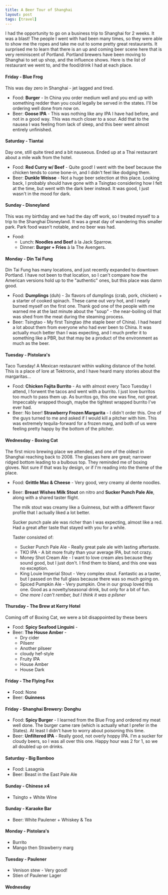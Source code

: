 ```yaml
---
title: A Beer Tour of Shanghai
layout: post
tags: [travel]
---
```


I had the opportunity to go on a business trip to Shanghai for 2 weeks.  It was
a blast!  The people I went with had been many times, so they were able to show
me the ropes and take me out to some pretty great restaurants.  It surprised me
to learn that there is an up and coming beer scene here that is very reminiscent
of Portland.  Portland brewers have been moving to Shanghai to set up shop, and
the influence shows.  Here is the list of restaurant we went to, and the
food/drink I had at each place.

#### Friday - Blue Frog
This was day zero in Shanghai - jet lagged and tired.
- Food: **Burger** - In China you order medium well and you end up with something
  redder than you could legally be served in the states.  I'll be ordering well
  done from now on.
- Beer: **Goose IPA** - This was nothing like any IPA I have had before, and not
  in a good way.  This was much closer to a sour.  Add that to the nausea I was
  feeling from lack of sleep, and this beer went almost entirely unfinished.

#### Saturday - Tiantai
Day one, still quite tired and a bit nauseous.  Ended up at a Thai restaurant
about a mile walk from the hotel.
- Food: **Red Curry w/ Beef** - Quite good!  I went with the beef because the
  chicken tends to come bone-in, and I didn't feel like dodging them.
- Beer: **Dunkle Weisse** - Not a huge beer selection at this place.  Looking
  back, I probably should have gone with a Tsingtao considering how I felt at
  the time, but went with the dark beer instead.  It was good, I just wasn't in
  the mood for dark.

#### Sunday - Disneyland
This was my birthday and we had the day off work, so I treated myself to a trip
to the Shanghai Disneyland.  It was a great day of wandering this smaller park.
Park food wasn't notable, and no beer was had.
- Food:
    - Lunch: **Noodles and Beef** à la Jack Sparrow.
    - Dinner: **Burger + Fries** à la The Avengers.

#### Monday - Din Tai Fung
Din Tai Fung has many locations, and just recently expanded to downtown
Portland.  I have not been to that location, so I can't compare how the American
versions hold up to the "authentic" ones, but this place was damn good.
- Food: **Dumplings** (duh) - 3x flavors of dumplings (crab, pork, chicken) +
  a starter of cooked spinach.  These came out _very_ hot, and I nearly burned
  myself on the first one.  Thank god one of the people with me warned me at the
  last minute about the "soup" - the near-boiling oil that was shed from the
  meat during the steaming process.
- Beer: Tsingtao - My first Tsingtao (the staple beer of China).  I had heard
  a lot about them from
  everyone who had ever been to China.  It was actually much better than I was
  expecting, and I much prefer it to something like a PBR, but that may be a
  product of the environment as much as the beer.

#### Tuesday - Pistolara's
Taco Tuesday!  A Mexican restaurant within walking distance of the hotel.  This
is a place of lore at Tektronix, and I have heard many stories about the
margaritas...
- Food: **Chicken Fajita Burrito** - As with almost every Taco Tuesday I attend,
  I forwent the tacos and went with a burrito.  I just love burritos too much to
  pass them up.  As burritos go, this one was fine, not great.  Impeccably
  wrapped though, maybe the tightest wrapped burrito I've ever had.
- Beer: No beer!  **Strawberry Frozen Margarita** - I didn't order this.  One of
  the guys turned to me and asked if I would kill a pitcher with him.  This was
  extremely tequila-forward for a frozen marg, and both of us were feeling
  pretty happy by the bottom of the pitcher.

#### Wednesday - Boxing Cat
The first micro brewing place we attended, and one of the oldest in Shanghai
reaching back to 2008.  The glasses here are great; narrower ridged bottom
leading to a bulbous top.  They reminded me of boxing gloves.  Not sure if
that was by design, or if I'm reading into the theme of the place.
- Food: **Grittle Mac & Cheese** - Very good, very creamy al dente noodles.
- Beer: **Breast Wishes Milk Stout** on nitro and **Sucker Punch Pale Ale**,
  along with a shared taster flight.

  The milk stout was creamy like a Guinness, but with a different flavor
  profile that I actually liked a lot better.

  Sucker punch pale ale was richer than I was expecting, almost like a red.  Had
  a great after taste that stayed with you for a while.

  Taster consisted of:
  - Sucker Punch Pale Ale - Really great pale ale with lasting aftertaste.
  - TKO IPA - A bit more fruity than your average IPA, but not crazy.
  - Money Shot Cream Ale - I want to love cream ales because they sound good,
    but I just don't.  I find them to bland, and this one was no exception.
  - King Louie Imperial Stout - Very complex stout.  Fantastic as a taster, but
    I passed on the full glass because there was so much going on.
  - Spiced Pumpkin Ale - Very pumpkin.  One in our group loved this one.  Good
    as a novelty/seasonal drink, but only for a bit of fun.
  - _One more I can't rember, but I think it was a pilsner_

#### Thursday - The Brew at Kerry Hotel
Coming off of Boxing Cat, we were a bit disappointed by these beers
- Food: **Spicy Seafood Linguini** -
- Beer: **The House Amber** -
    - Dry cider
    - Pilsenr
    - Another pilseer
    - cloudy hef-style
    - Fruity IPA
    - House Amber
    - House Dark

#### Friday - The Flying Fox
- Food: None
- Beer: **Guinness**

#### Friday - Shanghai Brewery: Donghu
- Food: **Spicy Burger** - I learned from the Blue Frog and ordered my meat well
  done.  The burger came rare (which is actually what I prefer in the States).
  At least I didn't have to worry about poisoning this time.
- Beer: **Unfiltered IPA** - Really good, not overly hoppy IPA.  I'm a sucker
  for cloudy beers, so I was all over this one.  Happy hour was
  2 for 1, so we all doubled up on drinks.

#### Saturday - Big Bamboo
- Food: Lasagnia
- Beer: Beast in the East Pale Ale

#### Sunday - Chinese x4
- Tsingto + White Wine

#### Sunday - Karaoke Bar
- Beer: White Paulener + Whiskey & Tea

#### Monday - Pistolara's
- Burrito
- Mango then Strawberry marg

#### Tuesday - Paulener
- Venison stew - Very good!
- Stien of Paulener Lager

#### Wednesday
